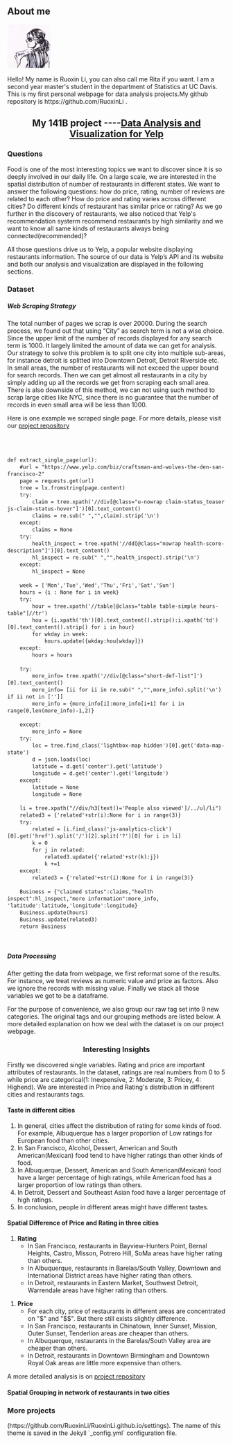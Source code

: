 <h2> About me </h2>

<img src="phot.jpg" width = "100px" height = "100px"/>
   

<p> Hello! My name is Ruoxin Li, you can also call me Rita if you want. I am a second year master's student in the department of Statistics at UC Davis. This is my first personal webpage for data analysis projects.My github repository is <a>https://github.com/RuoxinLi</a> . </p>





<h2 align = "center"> My 141B project ----<a href = "https://github.com/miaoelenawang/STA-141B-Final-Project/tree/master/">Data Analysis and Visualization for Yelp</a> </h2>
<h3> Questions </h3>
 <p>Food is one of the most interesting topics we want to discover since it is so deeply involved in our daily life. On a large scale, we are interested in the spatial distribution of number of restaurants in different states. We want to answer the following questions:
how do price, rating, number of reviews are related to each other? How do price and rating varies across different cities? Do different kinds of restaurant has similar price or rating? As we go further in the discovery of restaurants, we also noticed that Yelp's recommendation systerm recommend restaurants by high similarity and we want to know all same kinds of restaurants always being connected(recommended)?</p>
 <p> All those questions drive us to Yelp, a popular website displaying restaurants information. The source of our data is Yelp’s API and its website and both our analysis and visualization are displayed in the following sections.<p>

<h3> Dataset </h3>


<h5>Web Scraping Strategy
</h5>
<p>
The total number of pages we scrap is over 20000. During the search process, we found out that using “City” as search term is not a wise choice. Since the upper limit of the number of records displayed for any search term  is 1000. It largely limited the amount of data we can get for analysis. Our strategy to solve this problem is to split one city into multiple sub-areas, for instance detroit is splitted into Downtown Detroit, Detroit Riverside etc. In small areas, the number of restaurants will not exceed the upper bound for search records. Then we can get almost all restaurants in a city by simply adding up all the records we get from scraping each small area. There is also downside of this method, we can not using such method to scrap large cities like NYC, since there is no guarantee that the number of records in even small area will be less than 1000.
</p>
<p>Here is one example we scraped single page. For more details, please visit our <a href = "https://github.com/miaoelenawang/STA-141B-Final-Project/tree/master/web_scraping">project repository</a></p>


<pre><code class="python">


def extract_single_page(url):
	#url = "https://www.yelp.com/biz/craftsman-and-wolves-the-den-san-francisco-2"
	page = requests.get(url)
	tree = lx.fromstring(page.content)
	try:
		claim = tree.xpath('//div[@class="u-nowrap claim-status_teaser js-claim-status-hover"]')[0].text_content()
		claims = re.sub(" ","",claim).strip('\n')
	except:
		claims = None
	try:
		health_inspect = tree.xpath('//dd[@class="nowrap health-score-description"]')[0].text_content()
		hl_inspect = re.sub(" ","",health_inspect).strip('\n')
	except:
		hl_inspect = None

	week = ['Mon','Tue','Wed','Thu','Fri','Sat','Sun']
	hours = {i : None for i in week}
	try:
		hour = tree.xpath('//table[@class="table table-simple hours-table"]//tr')
		hou = {i.xpath('th')[0].text_content().strip():i.xpath('td')[0].text_content().strip() for i in hour}			
		for wkday in week:		
			hours.update({wkday:hou[wkday]})
	except:
		hours = hours	

	try:
		more_info= tree.xpath('//div[@class="short-def-list"]')[0].text_content()
		more_info= [ii for ii in re.sub(" ","",more_info).split('\n') if ii not in ['']]
		more_info = {more_info[i]:more_info[i+1] for i in range(0,len(more_info)-1,2)}

	except:
		more_info = None
	try: 
		loc = tree.find_class('lightbox-map hidden')[0].get('data-map-state')
		d = json.loads(loc)
		latitude = d.get('center').get('latitude')
		longitude = d.get('center').get('longitude')
	except:
		latitude = None
		longitude = None

	li = tree.xpath("//div/h3[text()='People also viewed']/../ul/li")
	related3 = {'related'+str(i):None for i in range(3)}
	try:
		related = [i.find_class('js-analytics-click')[0].get('href').split('/')[2].split('?')[0] for i in li]
		k = 0
		for j in related:
			related3.update({'related'+str(k):j}) 
			k +=1
	except:    
		related3 = {'related'+str(i):None for i in range(3)}

	Business = {"claimed status":claims,"health inspect":hl_inspect,"more information":more_info, 'latitude':latitude,'longitude':longitude}
	Business.update(hours)  
	Business.update(related3)  
	return Business


</code></pre>


<h5>Data Processing</h5>
<p>After getting the data from webpage, we first reformat some of the results. For instance, we treat reviews as numeric value and price as factors. Also we ignore the records with missing value. Finally we stack all those variables we got to be a dataframe.</p>
<p>
For the purpose of convenience, we also group our raw tag set into 9 new categories. The original tags and our grouping methods are listed below. A more detailed explanation on how we deal with the dataset is on our project webpage. 
</p>

<h3 align = "center">Interesting Insights</h3>

<p> Firstly we discovered single variables. Rating and price are important attributes of restaurants. In the dataset, ratings are real numbers from 0 to 5 while price are categorical(1: Inexpensive, 2: Moderate, 3: Pricey, 4: Highend). We are interested in Price and Rating's distribution in different cities and restaurants tags.

<h4>Taste in different cities</h4>
<ol>
        <li>In general, cities affect the distribution of rating for some kinds of food. 
                    For example, Albuquerque has a larger proportion of Low ratings for European food 
                    than other cities.</li>
                <li>In San Francisco, Alcohol, Dessert, American and South American(Mexican) food tend to 
                have higher ratings than other kinds of food.</li>
                <li>In Albuquerque, Dessert, American and South American(Mexican) food have a larger percentage of high ratings,
                    while American food has a larger proportion of low ratings than others.</li>
                <li>In Detroit, Dessert and Southeast Asian food have a larger percentage of high ratings.</li>
                <li>In conclusion, people in different areas might have different tastes. </li>
            </ol> 
<h4>Spatial Difference of Price and Rating in three cities</h4>
       
<ol>
          <li><strong> Rating </strong>
                    <ul>
                          <li>In San Francisco, restaurants in Bayview-Hunters Point, Bernal Heights, Castro, Misson, Potrero Hill,
                          SoMa areas have higher rating than others.</li>
                          <li>In Albuquerque, restaurants in Barelas/South Valley, Downtown and International District areas have
                          higher rating than others.</li>
                          <li>In Detroit, restaurants in Eastern Market, Southwest Detroit, Warrendale areas have higher rating than
                          others.</li>
                    </ul>
                </li>
        </ol>
	   <ol>
                <li><strong> Price </strong>
                    <ul>
                          <li>For each city, price of restaurants in different areas are concentrated on "$" and "$$".
                              But there still exists slightly difference.</li>
                          <li>In San Francisco, restaurants in Chinatown, Inner Sunset, Mission, Outer Sunset, Tenderlion areas 
                              are cheaper than others.</li>
                          <li>In Albuquerque, restaurants in the Barelas/South Valley area are cheaper than others.</li>
                          <li>In Detroit, restaurants in Downtown Birmingham and Downtown Royal Oak areas are little more expensive than
                          others.</li>
                    </ul>
                </li>
  </ol>
  <p> A more detailed analysis is on <a href = "https://github.com/miaoelenawang/STA-141B-Final-Project/tree/master">project repository</a></p>
  
 <h4>Spatial Grouping in network of restaurants in two cities</h4>



<h3> More projects </h3>
(https://github.com/RuoxinLi/RuoxinLi.github.io/settings). The name of this theme is saved in the Jekyll `_config.yml` configuration file.

